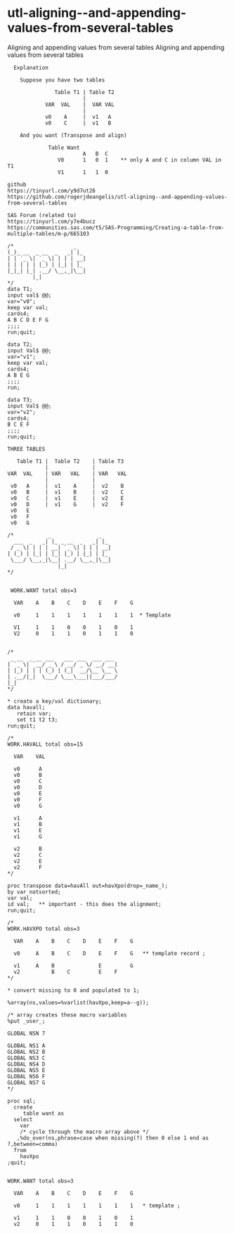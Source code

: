 # utl-aligning--and-appending-values-from-several-tables
Aligning and appending values from several tables
    Aligning and appending values from several tables                                                                                  
                                                                                                                                       
      Explanation                                                                                                                      
                                                                                                                                       
        Suppose you have two tables                                                                                                    
                                                                                                                                       
                   Table T1 | Table T2                                                                                                 
                            |                                                                                                          
                VAR  VAL    |  VAR VAL                                                                                                 
                            |                                                                                                          
                v0    A     |  v1   A                                                                                                  
                v0    C     |  v1   B                                                                                                  
                                                                                                                                       
        And you want (Transpose and align)                                                                                             
                                                                                                                                       
                 Table Want                                                                                                            
                            A   B  C                                                                                                   
                    V0      1   0  1    ** only A and C in column VAL in T1                                                            
                    V1      1   1  0                                                                                                   
                                                                                                                                       
    github                                                                                                                             
    https://tinyurl.com/y9d7ut26                                                                                                       
    https://github.com/rogerjdeangelis/utl-aligning--and-appending-values-from-several-tables                                          
                                                                                                                                       
    SAS Forum (related to)                                                                                                             
    https://tinyurl.com/y7e4bucz                                                                                                       
    https://communities.sas.com/t5/SAS-Programming/Creating-a-table-from-multiple-tables/m-p/665103                                    
                                                                                                                                       
    /*                   _                                                                                                             
    (_)_ __  _ __  _   _| |_                                                                                                           
    | | `_ \| `_ \| | | | __|                                                                                                          
    | | | | | |_) | |_| | |_                                                                                                           
    |_|_| |_| .__/ \__,_|\__|                                                                                                          
            |_|                                                                                                                        
    */                                                                                                                                 
    data T1;                                                                                                                           
    input val$ @@;                                                                                                                     
    var="v0";                                                                                                                          
    keep var val;                                                                                                                      
    cards4;                                                                                                                            
    A B C D E F G                                                                                                                      
    ;;;;                                                                                                                               
    run;quit;                                                                                                                          
                                                                                                                                       
    data T2;                                                                                                                           
    input Val$ @@;                                                                                                                     
    var="v1";                                                                                                                          
    keep var val;                                                                                                                      
    cards4;                                                                                                                            
    A B E G                                                                                                                            
    ;;;;                                                                                                                               
    run;                                                                                                                               
                                                                                                                                       
    data T3;                                                                                                                           
    input Val$ @@;                                                                                                                     
    var="v2";                                                                                                                          
    cards4;                                                                                                                            
    B C E F                                                                                                                            
    ;;;;                                                                                                                               
    run;quit;                                                                                                                          
                                                                                                                                       
    THREE TABLES                                                                                                                       
                                                                                                                                       
       Table T1 |  Table T2    | Table T3                                                                                              
                |              |                                                                                                       
    VAR  VAL    | VAR   VAL    | VAR   VAL                                                                                             
                |              |                                                                                                       
     v0   A     |  v1    A     |  v2    B                                                                                              
     v0   B     |  v1    B     |  v2    C                                                                                              
     v0   C     |  v1    E     |  v2    E                                                                                              
     v0   D     |  v1    G     |  v2    F                                                                                              
     v0   E                                                                                                                            
     v0   F                                                                                                                            
     v0   G                                                                                                                            
                                                                                                                                       
    /*           _               _                                                                                                     
      ___  _   _| |_ _ __  _   _| |_                                                                                                   
     / _ \| | | | __| `_ \| | | | __|                                                                                                  
    | (_) | |_| | |_| |_) | |_| | |_                                                                                                   
     \___/ \__,_|\__| .__/ \__,_|\__|                                                                                                  
                    |_|                                                                                                                
    */                                                                                                                                 
                                                                                                                                       
                                                                                                                                       
     WORK.WANT total obs=3                                                                                                             
                                                                                                                                       
      VAR    A    B    C    D    E    F    G                                                                                           
                                                                                                                                       
      v0     1    1    1    1    1    1    1  * Template                                                                               
                                                                                                                                       
      V1     1    1    0    0    1    0    1                                                                                           
      V2     0    1    1    0    1    1    0                                                                                           
                                                                                                                                       
                                                                                                                                       
    /*                                                                                                                                 
     _ __  _ __ ___   ___ ___  ___ ___                                                                                                 
    | `_ \| `__/ _ \ / __/ _ \/ __/ __|                                                                                                
    | |_) | | | (_) | (_|  __/\__ \__ \                                                                                                
    | .__/|_|  \___/ \___\___||___/___/                                                                                                
    |_|                                                                                                                                
    */                                                                                                                                 
                                                                                                                                       
    * create a key/val dictionary;                                                                                                     
    data havall;                                                                                                                       
       retain var;                                                                                                                     
       set t1 t2 t3;                                                                                                                   
    run;quit;                                                                                                                          
                                                                                                                                       
    /*                                                                                                                                 
    WORK.HAVALL total obs=15                                                                                                           
                                                                                                                                       
      VAR    VAL                                                                                                                       
                                                                                                                                       
      v0      A                                                                                                                        
      v0      B                                                                                                                        
      v0      C                                                                                                                        
      v0      D                                                                                                                        
      v0      E                                                                                                                        
      v0      F                                                                                                                        
      v0      G                                                                                                                        
                                                                                                                                       
      v1      A                                                                                                                        
      v1      B                                                                                                                        
      v1      E                                                                                                                        
      v1      G                                                                                                                        
                                                                                                                                       
      v2      B                                                                                                                        
      v2      C                                                                                                                        
      v2      E                                                                                                                        
      v2      F                                                                                                                        
    */                                                                                                                                 
                                                                                                                                       
    proc transpose data=havAll out=havXpo(drop=_name_);                                                                                
    by var notsorted;                                                                                                                  
    var val;                                                                                                                           
    id val;   ** important - this does the alignment;                                                                                  
    run;quit;                                                                                                                          
                                                                                                                                       
    /*                                                                                                                                 
    WORK.HAVXPO total obs=3                                                                                                            
                                                                                                                                       
      VAR    A    B    C    D    E    F    G                                                                                           
                                                                                                                                       
      v0     A    B    C    D    E    F    G   ** template record ;                                                                    
                                                                                                                                       
      v1     A    B              E         G                                                                                           
      v2          B    C         E    F                                                                                                
    */                                                                                                                                 
                                                                                                                                       
    * convert missing to 0 and populated to 1;                                                                                         
                                                                                                                                       
    %array(ns,values=%varlist(havXpo,keep=a--g));                                                                                      
                                                                                                                                       
    /* array creates these macro variables                                                                                             
    %put _user_;                                                                                                                       
                                                                                                                                       
    GLOBAL NSN 7                                                                                                                       
                                                                                                                                       
    GLOBAL NS1 A                                                                                                                       
    GLOBAL NS2 B                                                                                                                       
    GLOBAL NS3 C                                                                                                                       
    GLOBAL NS4 D                                                                                                                       
    GLOBAL NS5 E                                                                                                                       
    GLOBAL NS6 F                                                                                                                       
    GLOBAL NS7 G                                                                                                                       
    */                                                                                                                                 
                                                                                                                                       
    proc sql;                                                                                                                          
      create                                                                                                                           
         table want as                                                                                                                 
      select                                                                                                                           
        var                                                                                                                            
        /* cycle through the macro array above */                                                                                      
       ,%do_over(ns,phrase=case when missing(?) then 0 else 1 end as ?,between=comma)                                                  
      from                                                                                                                             
        havXpo                                                                                                                         
    ;quit;                                                                                                                             
                                                                                                                                       
                                                                                                                                       
    WORK.WANT total obs=3                                                                                                              
                                                                                                                                       
      VAR    A    B    C    D    E    F    G                                                                                           
                                                                                                                                       
      v0     1    1    1    1    1    1    1   * template ;                                                                            
                                                                                                                                       
      v1     1    1    0    0    1    0    1                                                                                           
      v2     0    1    1    0    1    1    0                                                                                           
                                                                                                                                       
                                                                                                                                       
                                                                                                                                       
